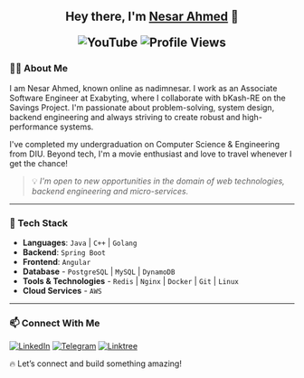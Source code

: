 <h2 align="center">Hey there, I'm <b><a href="https://www.linkedin.com/in/nadimnesar/" target="_blank">Nesar Ahmed</a></b> 👋
<p align="center">

![YouTube](https://img.shields.io/youtube/channel/subscribers/UCTkDXJtW62n4w0HgWywfsfQ?color=%23FFFFFF&logo=Youtube&logoColor=%23FF0000&style=for-the-badge)
<img src="https://komarev.com/ghpvc/?username=nadimnesar&label=Profile%20Views&color=0e75b6&style=for-the-badge" alt="Profile Views" />

</p>
</h2>

### 👨‍💻 About Me
I am Nesar Ahmed, known online as nadimnesar. I work as an Associate Software Engineer at Exabyting, where I collaborate with bKash-RE on the Savings Project. I'm passionate about problem-solving, system design, backend engineering and always striving to create robust and high-performance systems.

I've completed my undergraduation on Computer Science & Engineering from DIU. Beyond tech, I'm a movie enthusiast and love to travel whenever I get the chance!

> 💡 *I'm open to new opportunities in the domain of web technologies, backend engineering and micro-services.*

---
### 🚀 Tech Stack  

- **Languages**: `Java` | `C++` | `Golang`
- **Backend**: `Spring Boot`
- **Frontend**: `Angular`
- **Database** - `PostgreSQL` | `MySQL` | `DynamoDB`
- **Tools & Technologies** - `Redis` | `Nginx` | `Docker` | `Git` | `Linux`
- **Cloud Services** - `AWS`

---

### 📫 Connect With Me  

[![LinkedIn](https://custom-icon-badges.demolab.com/badge/LinkedIn-0A66C2?logo=linkedin-white&logoColor=fff)](https://linkedin.com/in/nadimnesar)
[![Telegram](https://img.shields.io/badge/Telegram-2CA5E0?logo=telegram&logoColor=white)](https://t.me/nadimnesar)
[![Linktree](https://img.shields.io/badge/LinkTree-1de9b6?logo=linktree&logoColor=white)](https://linktr.ee/nadimnesar)

🔥 Let’s connect and build something amazing!
